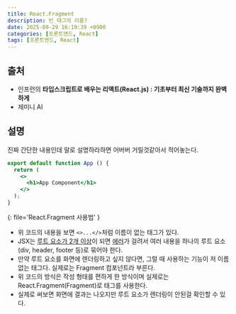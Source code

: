 ```yaml
---
title: React.Fragment
description: 빈 태그의 이름?
date: 2025-09-29 16:19:39 +0900
categories: [프론트엔드, React]
tags: [프론트엔드, React]
---
```


## 출처
- 인프런의 **타입스크립트로 배우는 리액트(React.js) : 기초부터 최신 기술까지 완벽하게**
- 제미니 AI


## 설명
진짜 간단한 내용인데 말로 설명하라하면 어버버 거릴것같아서 적어놓는다.
```jsx
export default function App () {
  return (
    <>
      <h1>App Component</h1>
    </>
  );
}
```
{: file='React.Fragment 사용법' }

- 위 코드의 내용을 보면 `<>...</>`처럼 이름이 없는 태그가 있다.
- JSX는 <ins>루트 요소가 2개 이상</ins>이 되면 <ins>에러</ins>가 걸려서 여러 내용을 하나의 루트 요소(div, header, footer 등)로 묶어야 한다.
- 만약 루트 요소를 화면에 렌더링하고 싶지 않다면, 그럴 때 사용하는 기능이 저 이름 없는 태그다. 실제로는 Fragment 컴포넌트라 부른다.
- 위 코드의 방식은 작성 형태를 편하게 한 방식이며 실제로는 React.Fragment(Fragment)로 태그를 사용한다.
- 실제로 써보면 화면에 결과는 나오지만 루트 요소가 렌더링이 안된걸 확인할 수 있다.